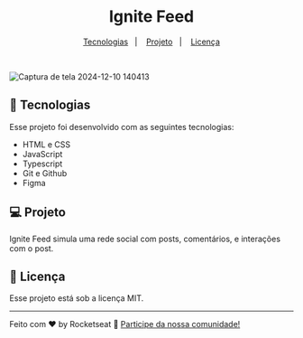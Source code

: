 <h1 align="center"> Ignite Feed </h1>

<p align="center"></p>

<p align="center">
  <a href="#-tecnologias">Tecnologias</a>&nbsp;&nbsp;&nbsp;|&nbsp;&nbsp;&nbsp;
  <a href="#-projeto">Projeto</a>&nbsp;&nbsp;&nbsp;|&nbsp;&nbsp;&nbsp;
  <a href="#memo-licença">Licença</a>
</p>

<p align="center">
</p>

<br>

![Captura de tela 2024-12-10 140413](https://github.com/user-attachments/assets/bd6ad7ef-ddbf-4d8c-96fc-b20b197b02af)

## 🚀 Tecnologias

Esse projeto foi desenvolvido com as seguintes tecnologias:

- HTML e CSS
- JavaScript
- Typescript
- Git e Github
- Figma

## 💻 Projeto

Ignite Feed simula uma rede social com posts, comentários, e interações com o post.


## :memo: Licença

Esse projeto está sob a licença MIT.

---

Feito com ♥ by Rocketseat :wave: [Participe da nossa comunidade!](https://discord.gg/rocketseat)

